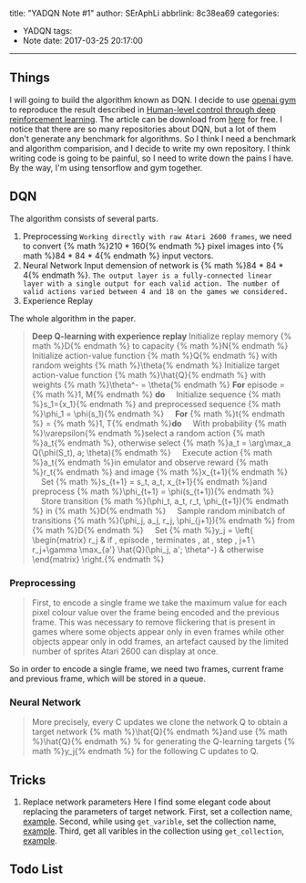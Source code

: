 title: "YADQN Note #1"
author: SErAphLi
abbrlink: 8c38ea69
categories:
  - YADQN
tags:
  - Note
date: 2017-03-25 20:17:00
---
## Things

I will going to build the algorithm known as DQN. I decide to use [openai gym][1] to reproduce the result described in [Human-level control through deep reinforcement learning][2]. The article can be download from [here][3] for free.
I notice that there are so many repositories about DQN, but a lot of them don't generate any benchmark for algorithms. So I think I need a benchmark and algorithm comparision, and I decide to write my own repository.
I think writing code is going to be painful, so I need to write down the pains I have. By the way, I'm using tensorflow and gym together.
<!--more-->

## DQN

The algorithm consists of several parts.

1. Preprocessing
  `Working directly with raw Atari 2600 frames`, we need to convert {% math %}210 * 160{% endmath %} pixel images into {% math %}84 * 84 * 4{% endmath %} input vectors.
2. Neural Network
  Input demension of network is {% math %}84 * 84 * 4{% endmath %}. `The output layer is a fully-connected linear layer with a single output for each valid action. The number of valid actions varied between 4 and 18 on the games we considered.`
3. Experience Replay

The whole algorithm in the paper.

> **Deep Q-learning with experience replay**
> Initialize replay memory {% math %}D{% endmath %} to capacity {% math %}N{% endmath %}
> Initialize action-value function {% math %}Q{% endmath %} with random weights {% math %}\theta{% endmath %}
> Initialize target action-value function {% math %}\hat{Q}{% endmath %} with weights {% math %}\theta^- = \theta{% endmath %}
> **For** episode = {% math %}1, M{% endmath %} **do**
> &nbsp;&nbsp;&nbsp;&nbsp;Initialize sequence {% math %}s_1=\{x_1\}{% endmath %} and preprocessed sequence {% math %}\phi_1 = \phi(s_1){% endmath %}
> &nbsp;&nbsp;&nbsp;&nbsp;**For** {% math %}t{% endmath %} = {% math %}1, T{% endmath %}**do**
> &nbsp;&nbsp;&nbsp;&nbsp;With probability {% math %}\varepsilon{% endmath %}select a random action {% math %}a_t{% endmath %}, otherwise select {% math %}a_t = \arg\max_a Q(\phi(S_t), a; \theta){% endmath %}
> &nbsp;&nbsp;&nbsp;&nbsp;Execute action {% math %}a_t{% endmath %}in emulator and observe reward {% math %}r_t{% endmath %} and image {% math %}x_{t+1}{% endmath %}
> &nbsp;&nbsp;&nbsp;&nbsp;Set {% math %}s_{t+1} = s_t, a_t, x_{t+1}{% endmath %}and preprocess {% math %}\phi_{t+1} = \phi(s_{t+1}){% endmath %}
> &nbsp;&nbsp;&nbsp;&nbsp;Store transition {% math %}(\phi_t, a_t, r_t, \phi_{t+1}){% endmath %} in {% math %}D{% endmath %}
> &nbsp;&nbsp;&nbsp;&nbsp;Sample random minibatch of transitions {% math %}(\phi_j, a_j, r_j, \phi_{j+1}){% endmath %} from {% math %}D{% endmath %}
> &nbsp;&nbsp;&nbsp;&nbsp;Set {% math %}y_j = \left\{ \begin{matrix} r_j & if \, episode \, terminates \, at \, step \, j+1 \\ r_j+\gamma \max_{a'} \hat{Q}(\phi_j, a'; \theta^-) & otherwise \end{matrix} \right.{% endmath %}

### Preprocessing

> First, to encode a single frame we take the maximum value for each pixel colour value over the frame being encoded and the previous frame. This was necessary to remove flickering that is present in games where some objects appear only in even frames while other objects appear only in odd frames, an artefact caused by the limited number of sprites Atari 2600 can display at once.

So in order to encode a single frame, we need two frames, current frame and previous frame, which will be stored in a queue.

### Neural Network

> More precisely, every C updates we clone the network Q to obtain a target network {% math %}\hat{Q}{% endmath %}and use {% math %}\hat{Q}{% endmath %} % for generating the Q-learning targets {% math %}y_j{% endmath %} for the following C updates to Q.

## Tricks

1. Replace network parameters
  Here I find some elegant code about replacing the parameters of target network. First, set a collection name, [example][4]. Second, while using `get_varible`, set the collection name, [example][5]. Third, get all varibles in the collection using `get_collection`, [example][6].

## Todo List

[1]: https://gym.openai.com/
[2]: http://www.nature.com/nature/journal/v518/n7540/full/nature14236.html
[3]: https://www.cs.swarthmore.edu/~meeden/cs63/s15/nature15b.pdf
[4]: https://github.com/MorvanZhou/tutorials/blob/master/Reinforcement_learning_TUT/5_Deep_Q_Network/DQN_modified.py#L96
[5]: https://github.com/MorvanZhou/tutorials/blob/master/Reinforcement_learning_TUT/5_Deep_Q_Network/DQN_modified.py#L69
[6]: https://github.com/MorvanZhou/tutorials/blob/master/Reinforcement_learning_TUT/5_Deep_Q_Network/DQN_modified.py#L132
